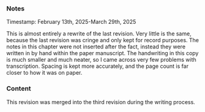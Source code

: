 ### Notes

Timestamp: February 13th, 2025-March 29th, 2025

This is almost entirely a rewrite of the last revision. Very little is the same, because the last revision was cringe and only kept for record purposes. The notes in this chapter were not inserted after the fact, instead they were written in by hand within the paper manuscript. The handwriting in this copy is much smaller and much neater, so I came across very few problems with transcription. Spacing is kept more accurately, and the page count is far closer to how it was on paper.

### Content

This revision was merged into the third revision during the writing process.